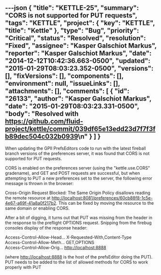 ---json
{
  "title": "KETTLE-25",
  "summary": "CORS is not supported for PUT requests",
  "tags": "KETTLE",
  "project": {
    "key": "KETTLE",
    "title": "Kettle"
  },
  "type": "Bug",
  "priority": "Critical",
  "status": "Resolved",
  "resolution": "Fixed",
  "assignee": "Kasper Galschiot Markus",
  "reporter": "Kasper Galschiot Markus",
  "date": "2014-12-12T10:42:36.663-0500",
  "updated": "2015-01-29T08:03:23.352-0500",
  "versions": [],
  "fixVersions": [],
  "components": [],
  "environment": null,
  "issueLinks": [],
  "attachments": [],
  "comments": [
    {
      "id": "26133",
      "author": "Kasper Galschiot Markus",
      "date": "2015-01-29T08:03:23.331-0500",
      "body": "Resolved with <https://github.com/fluid-project/kettle/commit/039df65e13edd23d7f7f3fb89dec504c032b0939>\n"
    }
  ]
}
---
When updating the GPII PrefsEditors code to run with the latest fireball branch versions of the preferences server, it was found that CORS is not supported for PUT requests.

CORS is enabled on the preferences server (using the "kettle.use.CORS" gradename), and GET and POST requests are successful, but when attempting to PUT a new preferences set to the server, the following error message is thrown in the browser:

Cross-Origin Request Blocked: The Same Origin Policy disallows reading the remote resource at <http://localhost:8081/preferences/60cb88f8-1c5e-4e67-a69f-41a8a0f217b2>. This can be fixed by moving the resource to the same domain or enabling CORS.

After a bit of digging, it turns out that PUT was missing from the header in the response to the preflight OPTIONS request. Snipping from the firebug consoles display of the response header:

Access-Control-Allow-Head...	X-Requested-With,Content-Type\
Access-Control-Allow-Meth...	GET,OPTIONS\
Access-Control-Allow-Orig...	[http://localhost:8888](http://localhost:8888/)

(where [http://localhost:8888](http://localhost:8888/) is the host of the prefsEditor doing the PUT). PUT needs to be added to the list of allowed methods for CORS to work properly with PUT

        